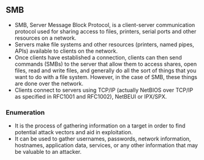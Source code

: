 ## SMB
- SMB, Server Message Block Protocol, is a client-server communication protocol used for sharing access to files, printers, serial ports and other resources on a network.
- Servers make file systems and other resources (printers, named pipes, APIs) available to clients on the network.
- Once clients have established a connection, clients can then send commands (SMBs) to the server that allow them to access shares, open files, read and write files, and generally do all the sort of things that you want to do with a file system. However, in the case of SMB, these things are done over the network.
- Clients connect to servers using TCP/IP (actually NetBIOS over TCP/IP as specified in RFC1001 and RFC1002), NetBEUI or IPX/SPX.

### Enumeration
- It is the process of gathering information on a target in order to find potential attack vectors and aid in exploitation.
- It can be used to gather usernames, passwords, network information, hostnames, application data, services, or any other information that may be valuable to an attacker.

  
